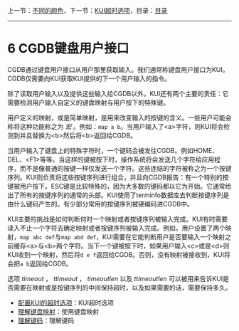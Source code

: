 上一节：[不同的颜色](5.3.md)，下一节：[KUI超时选项](6.1.md)，目录：[目录](SUMMARY.md)

----------

6 CGDB键盘用户接口
===========

CGDB通过键盘用户接口从用户那里获取输入。我们通常称键盘用户接口为KUI。CGDB仅需要向KUI获取KUI提供的下一个用户输入的指令。

除了读取用户输入以及提供这些输入给CGDB以外，KUI还有两个主要的责任：它需要检测用户输入自定义的键盘映射与用户按下的特殊键。

用户定义的映射，或是简单映射，是用来改变输入的按键的含义。一些用户可能会称将这种功能称之为 *宏* 。例如：`map a b`。当用户输入了\<a\>字符，则KUI将会检测到并且替换为\<b\>然后将\<b\>返回给CGDB。

当用户输入了键盘上的特殊字符时，一个键码会被发往CGDB。例如HOME、DEL、\<F1\>等等。当这样的键被按下时，操作系统将会发送几个字符给应用程序，而不是像普通的按键一样仅发送一个字符。这些连结的字符被称之为一个按键序列。KUI则负责将这些按键序列进行组合，并且向CGDB报告：有一个特别的按键被用户按下。ESC键是比较特殊的，因为大多数的键码都以它为开始。它通常给出了所有的按键序列的通常的头部。KUI使用了terminfo数据库去判断按键序列是由什么键码产生的。有少部分常用的按键序列被硬编码进CGDB中。

KUI主要的挑战是如何判断何时一个映射或者按键序列被输入完成。KUI有时需要读入不止一个字符去确定映射或者按键序列被输入完成。例如，用户设置了两个映射，`map abc def`与`map abd def`，KUI需要在它能判断用户是否要输入一个映射之前缓存\<a\>与\<b\>两个字符。当下一个键被按下时，如果用户输入\<c\>或是\<d\>则KUI收到一个映射，然后将`d e f`返回给CGDB。否则，没有映射被接收到，KUI将会把`a b`返回给CGDB。

选项 *timeout* ， *ttimeout* ， *timeoutlen* 以及 *ttimeoutlen* 可以被用来告诉KUI是否需要在映射或是按键序列的中间保持超时，以及如果需要的话，需要保持多久。

* [配置KUI的超时选项](<6.1.md>)：KUI超时选项
* [理解键盘映射](<6.2.md>)：使用键盘映射
* [理解键码](6.3.md)：理解键码
